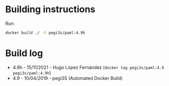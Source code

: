 # Building instructions

Run:

```bash
docker build ./ -t pegi3s/paml:4.9h
```

# Build log

- 4.9h - 15/11/2021 - Hugo López Fernández (`docker tag pegi3s/paml:4.9 pegi3s/paml:4.9h`)
- 4.9 - 10/04/2019 - pegi3S (Automated Docker Build)
